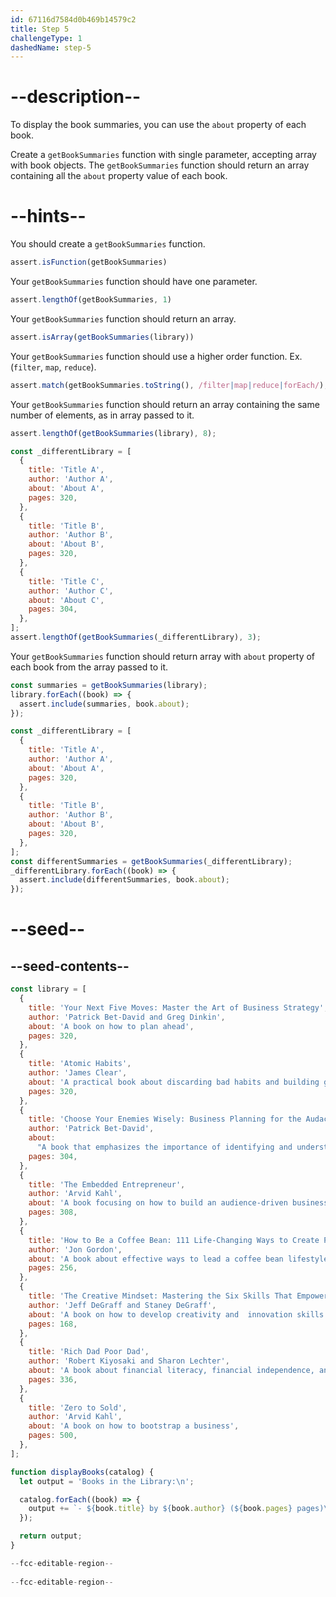 ```yaml
---
id: 67116d7584d0b469b14579c2
title: Step 5
challengeType: 1
dashedName: step-5
---
```


# --description--

To display the book summaries, you can use the `about` property of each book.

Create a `getBookSummaries` function with single parameter, accepting array with book objects. The `getBookSummaries` function should return an array containing all the `about` property value of each book.

# --hints--

You should create a `getBookSummaries` function.

```js
assert.isFunction(getBookSummaries)
```

Your `getBookSummaries` function should have one parameter.

```js
assert.lengthOf(getBookSummaries, 1)
```

Your `getBookSummaries` function should return an array.

```js
assert.isArray(getBookSummaries(library))
```

Your `getBookSummaries` function should use a higher order function. Ex. (`filter`, `map`, `reduce`).

```js
assert.match(getBookSummaries.toString(), /filter|map|reduce|forEach/);
```

Your `getBookSummaries` function should return an array containing the same number of elements, as in array passed to it.

```js
assert.lengthOf(getBookSummaries(library), 8);

const _differentLibrary = [
  {
    title: 'Title A',
    author: 'Author A',
    about: 'About A',
    pages: 320,
  },
  {
    title: 'Title B',
    author: 'Author B',
    about: 'About B',
    pages: 320,
  },
  {
    title: 'Title C',
    author: 'Author C',
    about: 'About C',
    pages: 304,
  },
];
assert.lengthOf(getBookSummaries(_differentLibrary), 3);
```

Your `getBookSummaries` function should return array with `about` property of each book from the array passed to it.

```js
const summaries = getBookSummaries(library);
library.forEach((book) => {
  assert.include(summaries, book.about);
});

const _differentLibrary = [
  {
    title: 'Title A',
    author: 'Author A',
    about: 'About A',
    pages: 320,
  },
  {
    title: 'Title B',
    author: 'Author B',
    about: 'About B',
    pages: 320,
  },
];
const differentSummaries = getBookSummaries(_differentLibrary);
_differentLibrary.forEach((book) => {
  assert.include(differentSummaries, book.about);
});
```

# --seed--

## --seed-contents--

```js
const library = [
  {
    title: 'Your Next Five Moves: Master the Art of Business Strategy',
    author: 'Patrick Bet-David and Greg Dinkin',
    about: 'A book on how to plan ahead',
    pages: 320,
  },
  {
    title: 'Atomic Habits',
    author: 'James Clear',
    about: 'A practical book about discarding bad habits and building good ones',
    pages: 320,
  },
  {
    title: 'Choose Your Enemies Wisely: Business Planning for the Audacious Few',
    author: 'Patrick Bet-David',
    about:
      "A book that emphasizes the importance of identifying and understanding one's adversaries to succeed in the business world",
    pages: 304,
  },
  {
    title: 'The Embedded Entrepreneur',
    author: 'Arvid Kahl',
    about: 'A book focusing on how to build an audience-driven business',
    pages: 308,
  },
  {
    title: 'How to Be a Coffee Bean: 111 Life-Changing Ways to Create Positive Change',
    author: 'Jon Gordon',
    about: 'A book about effective ways to lead a coffee bean lifestyle',
    pages: 256,
  },
  {
    title: 'The Creative Mindset: Mastering the Six Skills That Empower Innovation',
    author: 'Jeff DeGraff and Staney DeGraff',
    about: 'A book on how to develop creativity and  innovation skills',
    pages: 168,
  },
  {
    title: 'Rich Dad Poor Dad',
    author: 'Robert Kiyosaki and Sharon Lechter',
    about: 'A book about financial literacy, financial independence, and building wealth. ',
    pages: 336,
  },
  {
    title: 'Zero to Sold',
    author: 'Arvid Kahl',
    about: 'A book on how to bootstrap a business',
    pages: 500,
  },
];

function displayBooks(catalog) {
  let output = 'Books in the Library:\n';

  catalog.forEach((book) => {
    output += `- ${book.title} by ${book.author} (${book.pages} pages)\n`;
  });

  return output;
}

--fcc-editable-region--
  
--fcc-editable-region--
```
